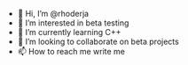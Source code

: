 - 👋 Hi, I’m @rhoderja
- 👀 I’m interested in beta testing
- 🌱 I’m currently learning C++
- 💞️ I’m looking to collaborate on beta projects
- 📫 How to reach me write me

<!---
rhoderja/rhoderja is a ✨ special ✨ repository because its `README.md` (this file) appears on your GitHub profile.
You can click the Preview link to take a look at your changes.
--->
